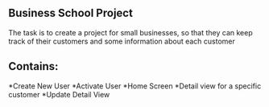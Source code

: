 ## Business School Project

The task is to create a project for small businesses, so that they can keep track of their customers and some information about each customer

## Contains: 
*Create New User
*Activate User
*Home Screen
*Detail view for a specific customer
*Update Detail View